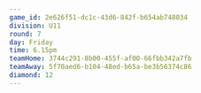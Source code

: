 ```yaml
---
game_id: 2e626f51-dc1c-43d6-842f-b654ab748034
division: U11
round: 7
day: Friday
time: 6.15pm
teamHome: 3744c291-8b00-455f-af00-66fbb342a7fb
teamAway: 5f70aed6-b104-48ed-b65a-be3b56374c86
diamond: 12
---
```

